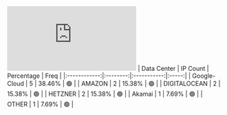 ![Diagramm](https://github.com/obajay/StateSync-snapshots/blob/main/Projects/Xpla/1/README.md)
| Data Center | IP Count | Percentage | Freq |
|:------------:|:--------:|:-----------:|:-----:|
| Google-Cloud | 5 | 38.46% | 🟢 |
| AMAZON | 2 | 15.38% | 🟢 |
| DIGITALOCEAN | 2 | 15.38% | 🟢 |
| HETZNER | 2 | 15.38% | 🟢 |
| Akamai | 1 | 7.69% | 🟢 |
| OTHER | 1 | 7.69% | 🟢 |